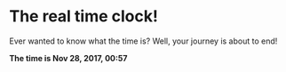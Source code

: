 # The real time clock!

Ever wanted to know what the time is? Well, your journey is about to end!

**The time is Nov 28, 2017, 00:57**
